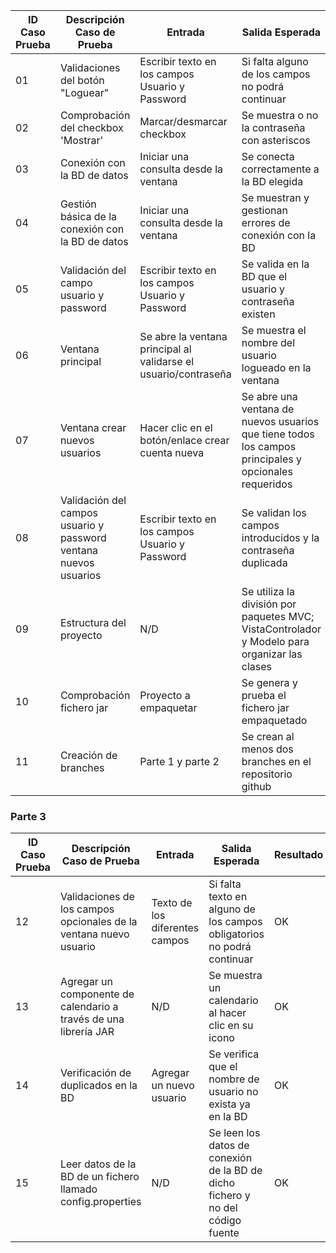 | ID Caso Prueba | Descripción Caso de Prueba                     | Entrada                                 | Salida Esperada                                                           | Resultado   |
|----------------|-----------------------------------------------|-----------------------------------------|---------------------------------------------------------------------------|-------------|
| 01             | Validaciones del botón "Loguear"               | Escribir texto en los campos Usuario y Password     | Si falta alguno de los campos no podrá continuar                  | OK|
| 02             | Comprobación del checkbox 'Mostrar'           | Marcar/desmarcar checkbox     | Se muestra o no la contraseña con asteriscos                      | OK|
| 03             | Conexión con la BD de datos                          | Iniciar una consulta desde la ventana   | Se conecta correctamente a la BD elegida | OK|
| 04             | Gestión básica de la conexión con la BD de datos                          | Iniciar una consulta desde la ventana   | Se muestran y gestionan errores de conexión con la BD | OK|
| 05             | Validación del campo usuario y password    | Escribir texto en los campos Usuario y Password     | Se valida en la BD que el usuario y contraseña existen | No cumple|
| 06             | Ventana principal                     | Se abre la ventana principal al validarse el usuario/contraseña | Se muestra el nombre del usuario logueado en la ventana | OK|
| 07             | Ventana crear nuevos usuarios                        | Hacer clic en el botón/enlace crear cuenta nueva   | Se abre una ventana de nuevos usuarios que tiene todos los campos principales y opcionales requeridos | OK|
| 08             | Validación del campos usuario y password ventana nuevos usuarios   | Escribir texto en los campos Usuario y Password     | Se validan los campos introducidos y la contraseña duplicada | OK|
| 09             | Estructura del proyecto                        | N/D   | Se utiliza la división por paquetes MVC; VistaControlador y Modelo para organizar las clases | OK|
| 10             | Comprobación fichero jar                        | Proyecto a empaquetar   | Se genera y prueba el fichero jar empaquetado | OK|
| 11             | Creación de branches                        | Parte 1 y parte 2   | Se crean al menos dos branches en el repositorio github | OK|

### Parte 3

| ID Caso Prueba | Descripción Caso de Prueba                     | Entrada                                 | Salida Esperada                                                           | Resultado   |
|----------------|-----------------------------------------------|-----------------------------------------|---------------------------------------------------------------------------|-------------|
| 12             | Validaciones de los campos opcionales de la ventana nuevo usuario               | Texto de los diferentes campos     | Si falta texto en alguno de los campos obligatorios no podrá continuar                  | OK|
| 13             | Agregar un componente de calendario a través de una librería JAR         | N/D     | Se muestra un calendario al hacer clic en su icono                      | OK|
| 14             | Verificación de duplicados en la BD                          | Agregar un nuevo usuario   | Se verifica que el nombre de usuario no exista ya en la BD | OK|
| 15             | Leer datos de la BD de un fichero llamado config.properties                          | N/D   | Se leen los datos de conexión de la BD de dicho fichero y no del código fuente | OK|